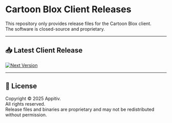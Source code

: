 # Cartoon Blox Client Releases

This repository only provides release files for the Cartoon Blox client.  
The software is closed-source and proprietary.  

---

## 📥 Latest Client Release

[![Next Version](https://img.shields.io/badge/dynamic/json?color=blue&label=Next%20Version&query=$.version&url=https://raw.githubusercontent.com/Sowat-Official/releases/main/clientVersion.json)](https://github.com/Sowat-Official/releases/raw/main/clientVersion.json)

---

## 📜 License

Copyright © 2025 Appitiv.  
All rights reserved.  
Release files and binaries are proprietary and may not be redistributed without permission.
